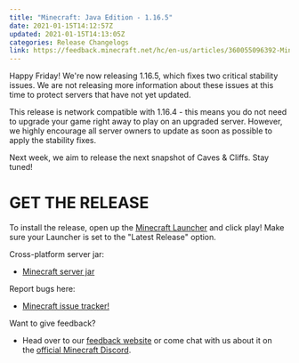 ```yaml
---
title: "Minecraft: Java Edition - 1.16.5"
date: 2021-01-15T14:12:57Z
updated: 2021-01-15T14:13:05Z
categories: Release Changelogs
link: https://feedback.minecraft.net/hc/en-us/articles/360055096392-Minecraft-Java-Edition-1-16-5
---
```


Happy Friday! We\'re now releasing 1.16.5, which fixes two critical stability issues. We are not releasing more information about these issues at this time to protect servers that have not yet updated.

This release is network compatible with 1.16.4 - this means you do not need to upgrade your game right away to play on an upgraded server. However, we highly encourage all server owners to update as soon as possible to apply the stability fixes.

Next week, we aim to release the next snapshot of Caves & Cliffs. Stay tuned!

# GET THE RELEASE

​To install the release, open up the [Minecraft Launcher](https://www.minecraft.net/download) and click play! Make sure your Launcher is set to the \"Latest Release\" option.

Cross-platform server jar:

-   [Minecraft server jar](https://launcher.mojang.com/v1/objects/1b557e7b033b583cd9f66746b7a9ab1ec1673ced/server.jar)

Report bugs here:

-   [Minecraft issue tracker!](https://bugs.mojang.com/projects/MC/summary)

Want to give feedback?

-   Head over to our [feedback website](https://feedback.minecraft.net/) or come chat with us about it on the [official Minecraft Discord](https://discord.gg/Minecraft).
